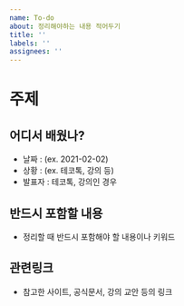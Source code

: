 ```yaml
---
name: To-do
about: 정리해야하는 내용 적어두기
title: ''
labels: ''
assignees: ''
---
```


# 주제

## 어디서 배웠나?

- 날짜 : (ex. 2021-02-02)
- 상황 : (ex. 테코톡, 강의 등)
- 발표자 : 테코톡, 강의인 경우

## 반드시 포함할 내용

- 정리할 때 반드시 포함해야 할 내용이나 키워드

## 관련링크

- 참고한 사이트, 공식문서, 강의 교안 등의 링크
